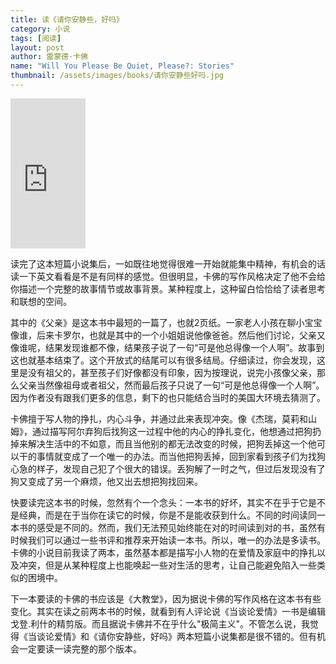 ```yaml
---
title: 读《请你安静些，好吗》 
category: 小说  
tags: [阅读]  
layout: post  
author: 雷蒙德·卡佛   
name: "Will You Please Be Quiet, Please?: Stories"
thumbnail: /assets/images/books/请你安静些好吗.jpg
---
```



<div class="amazon-buy">
    <div>
        <div class="kindle"></div>
        <iframe src="http://rcm-cn.amazon-adsystem.com/e/cm?lt1=_blank&bc1=000000&IS2=1&bg1=FFFFFF&fc1=000000&lc1=0000FF&t=read02-23&o=28&p=8&l=as4&m=amazon&f=ifr&ref=ss_til&asins=B00EC431WY" style="width:120px;height:240px;" scrolling="no" marginwidth="0" marginheight="0" frameborder="0"></iframe>
    </div>
</div>

读完了这本短篇小说集后，一如既往地觉得很难一开始就能集中精神，有机会的话读一下英文看看是不是有同样的感觉。但很明显，卡佛的写作风格决定了他不会给你描述一个完整的故事情节或故事背景。某种程度上，这种留白恰恰给了读者思考和联想的空间。

其中的《父亲》是这本书中最短的一篇了，也就2页纸。一家老人小孩在聊小宝宝像谁，后来卡罗尔，也就是其中的一个小姐姐说他像爸爸。然后他们讨论，父亲又像谁呢，结果发现谁都不像，结果孩子说了一句“可是他总得像一个人啊”。故事到这也就基本结束了。这个开放式的结尾可以有很多结局。仔细读过，你会发现，这里是没有祖父的，甚至孩子们好像都没有印象，因为按理说，说完小孩像父亲，那么父亲当然像祖母或者祖父，然而最后孩子只说了一句“可是他总得像一个人啊”。因为作者没有跟我们更多的信息，剩下的也只能结合当时的美国大环境去猜测了。

卡佛擅于写人物的挣扎，内心斗争，并通过此来表现冲突。像《杰瑞，莫莉和山姆》，通过描写阿尔弃狗后找狗这一过程中他的内心的挣扎变化，他想通过把狗扔掉来解决生活中的不如意，而且当他别的都无法改变的时候，把狗丢掉这一个他可以干的事情就变成了一个唯一的办法。而当他把狗丢掉，回到家看到孩子们为找狗心急的样子，发现自己犯了个很大的错误。丢狗解了一时之气，但过后发现没有了狗又变成了另一个麻烦，他又出去想把狗找回来。

快要读完这本书的时候，忽然有个一个念头：一本书的好坏，其实不在乎于它是不是经典，而是在于当你在读它的时候，你是不是能收获到什么。不同的时间读同一本书的感受是不同的。然而，我们无法预见始终能在对的时间读到对的书，虽然有时候我们可以通过一些书评和推荐来开始读一本书。所以，唯一的办法是多读书。卡佛的小说目前我读了两本，虽然基本都是描写小人物的在爱情及家庭中的挣扎以及冲突，但是从某种程度上也能唤起一些对生活的思考，让自己能避免陷入一些类似的困境中。

下一本要读的卡佛的书应该是《大教堂》，因为据说卡佛的写作风格在这本书有些变化。其实在读之前两本书的时候，就看到有人评论说《当谈论爱情》一书是编辑戈登.利什的精剪版。而且据说卡佛并不在乎什么"极简主义"。不管怎么说，我觉得《当谈论爱情》和《请你安静些，好吗》两本短篇小说集都是很不错的。但有机会一定要读一读完整的那个版本。